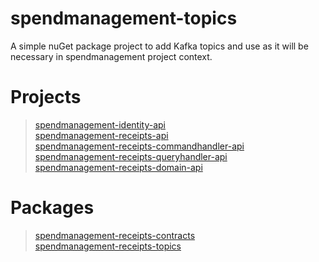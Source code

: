 # spendmanagement-topics
A simple nuGet package project to add Kafka topics and use as it will be necessary in spendmanagement project context.

# Projects
> [spendmanagement-identity-api](https://github.com/fmattioli/spendmanagement-identity) <br/>
> [spendmanagement-receipts-api](https://github.com/fmattioli/spendmanagement-receipts-api) <br/>
> [spendmanagement-receipts-commandhandler-api](https://github.com/fmattioli/spendmanagement-receipts-commandhandler-api)  <br/>
> [spendmanagement-receipts-queryhandler-api](https://github.com/fmattioli/spendmanagement-receipts-queryhandler-api)  <br/>
> [spendmanagement-receipts-domain-api](https://github.com/fmattioli/spendmanagement-receipts-domain-api)  <br/>

#  Packages
> [spendmanagement-receipts-contracts](https://github.com/fmattioli/spendmanagement-receipts-contracts) <br/>
> [spendmanagement-receipts-topics](https://github.com/fmattioli/spendmanagement-topics) <br/>
